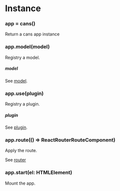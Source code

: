 # Instance

### app = cans()

Return a cans app instance

### app.model(model)

Registry a model.

##### model

See [model](/concepts/model).

### app.use(plugin)

Registry a plugin.

##### plugin

See [plugin](/concepts/plugin).

### app.route(() => ReactRouterRouteComponent)

Apply the route.

See [router](/concepts/router)

### app.start(el: HTMLElement)

Mount the app.
